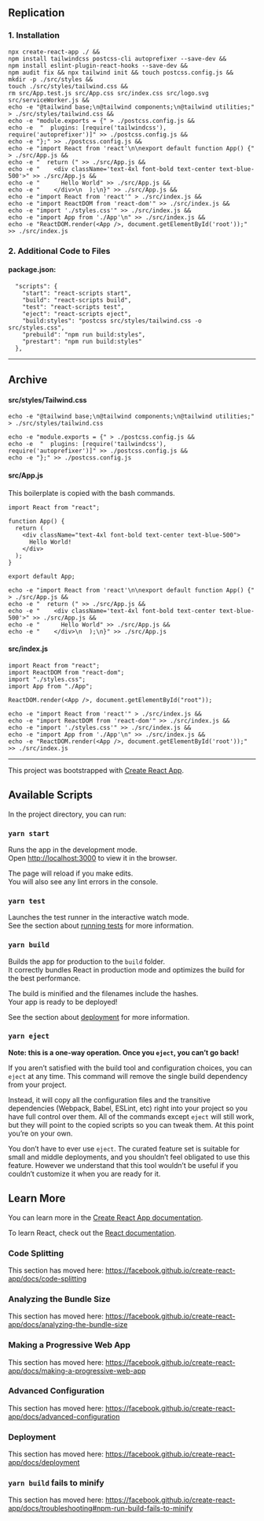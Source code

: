 ## Replication

### 1. Installation

```
npx create-react-app ./ && 
npm install tailwindcss postcss-cli autoprefixer --save-dev && 
npm install eslint-plugin-react-hooks --save-dev && 
npm audit fix && npx tailwind init && touch postcss.config.js && 
mkdir -p ./src/styles && 
touch ./src/styles/tailwind.css && 
rm src/App.test.js src/App.css src/index.css src/logo.svg src/serviceWorker.js &&
echo -e "@tailwind base;\n@tailwind components;\n@tailwind utilities;" > ./src/styles/tailwind.css &&
echo -e "module.exports = {" > ./postcss.config.js &&
echo -e  "  plugins: [require('tailwindcss'), require('autoprefixer')]" >> ./postcss.config.js &&
echo -e "};" >> ./postcss.config.js &&
echo -e "import React from 'react'\n\nexport default function App() {" > ./src/App.js &&
echo -e "  return (" >> ./src/App.js &&
echo -e "    <div className='text-4xl font-bold text-center text-blue-500'>" >> ./src/App.js &&
echo -e "      Hello World" >> ./src/App.js &&
echo -e "    </div>\n  );\n}" >> ./src/App.js &&
echo -e "import React from 'react'" > ./src/index.js &&
echo -e "import ReactDOM from 'react-dom'" >> ./src/index.js &&
echo -e "import './styles.css'" >> ./src/index.js &&
echo -e "import App from './App'\n" >> ./src/index.js &&
echo -e "ReactDOM.render(<App />, document.getElementById('root'));" >> ./src/index.js 
```

### 2. Additional Code to Files

#### package.json:

```
  "scripts": {
    "start": "react-scripts start",
    "build": "react-scripts build",
    "test": "react-scripts test",
    "eject": "react-scripts eject",
    "build:styles": "postcss src/styles/tailwind.css -o src/styles.css",
    "prebuild": "npm run build:styles",
    "prestart": "npm run build:styles"
  },
```

---

## Archive

#### src/styles/Tailwind.css
```
echo -e "@tailwind base;\n@tailwind components;\n@tailwind utilities;" > ./src/styles/tailwind.css
```

```
echo -e "module.exports = {" > ./postcss.config.js &&
echo -e  "  plugins: [require('tailwindcss'), require('autoprefixer')]" >> ./postcss.config.js &&
echo -e "};" >> ./postcss.config.js
```

#### src/App.js
This boilerplate is copied with the bash commands.
```
import React from "react";

function App() {
  return (
    <div className="text-4xl font-bold text-center text-blue-500">
      Hello World!
    </div>
  );
}

export default App;
```
```
echo -e "import React from 'react'\n\nexport default function App() {" > ./src/App.js &&
echo -e "  return (" >> ./src/App.js &&
echo -e "    <div className='text-4xl font-bold text-center text-blue-500'>" >> ./src/App.js &&
echo -e "      Hello World" >> ./src/App.js &&
echo -e "    </div>\n  );\n}" >> ./src/App.js
```

#### src/index.js

```
import React from "react";
import ReactDOM from "react-dom";
import "./styles.css";
import App from "./App";

ReactDOM.render(<App />, document.getElementById("root"));
```
```
echo -e "import React from 'react'" > ./src/index.js &&
echo -e "import ReactDOM from 'react-dom'" >> ./src/index.js &&
echo -e "import './styles.css'" >> ./src/index.js &&
echo -e "import App from './App'\n" >> ./src/index.js &&
echo -e "ReactDOM.render(<App />, document.getElementById('root'));" >> ./src/index.js 
```
---

This project was bootstrapped with [Create React App](https://github.com/facebook/create-react-app).

## Available Scripts

In the project directory, you can run:

### `yarn start`

Runs the app in the development mode.<br />
Open [http://localhost:3000](http://localhost:3000) to view it in the browser.

The page will reload if you make edits.<br />
You will also see any lint errors in the console.

### `yarn test`

Launches the test runner in the interactive watch mode.<br />
See the section about [running tests](https://facebook.github.io/create-react-app/docs/running-tests) for more information.

### `yarn build`

Builds the app for production to the `build` folder.<br />
It correctly bundles React in production mode and optimizes the build for the best performance.

The build is minified and the filenames include the hashes.<br />
Your app is ready to be deployed!

See the section about [deployment](https://facebook.github.io/create-react-app/docs/deployment) for more information.

### `yarn eject`

**Note: this is a one-way operation. Once you `eject`, you can’t go back!**

If you aren’t satisfied with the build tool and configuration choices, you can `eject` at any time. This command will remove the single build dependency from your project.

Instead, it will copy all the configuration files and the transitive dependencies (Webpack, Babel, ESLint, etc) right into your project so you have full control over them. All of the commands except `eject` will still work, but they will point to the copied scripts so you can tweak them. At this point you’re on your own.

You don’t have to ever use `eject`. The curated feature set is suitable for small and middle deployments, and you shouldn’t feel obligated to use this feature. However we understand that this tool wouldn’t be useful if you couldn’t customize it when you are ready for it.

## Learn More

You can learn more in the [Create React App documentation](https://facebook.github.io/create-react-app/docs/getting-started).

To learn React, check out the [React documentation](https://reactjs.org/).

### Code Splitting

This section has moved here: https://facebook.github.io/create-react-app/docs/code-splitting

### Analyzing the Bundle Size

This section has moved here: https://facebook.github.io/create-react-app/docs/analyzing-the-bundle-size

### Making a Progressive Web App

This section has moved here: https://facebook.github.io/create-react-app/docs/making-a-progressive-web-app

### Advanced Configuration

This section has moved here: https://facebook.github.io/create-react-app/docs/advanced-configuration

### Deployment

This section has moved here: https://facebook.github.io/create-react-app/docs/deployment

### `yarn build` fails to minify

This section has moved here: https://facebook.github.io/create-react-app/docs/troubleshooting#npm-run-build-fails-to-minify
